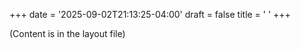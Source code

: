 +++
date = '2025-09-02T21:13:25-04:00'
draft = false
title = ' '
+++

(Content is in the layout file)